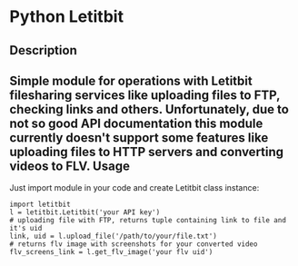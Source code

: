 Python Letitbit
====================================================
Description
----------------------------------------------------
Simple module for operations with Letitbit filesharing services like uploading files to FTP, checking links and others.
Unfortunately, due to not so good API documentation this module currently doesn't support some features like uploading files to HTTP servers and converting videos to FLV.
Usage
----------------------------------------------------
Just import module in your code and create Letitbit class instance:

    import letitbit
    l = letitbit.Letitbit('your API key')
    # uploading file with FTP, returns tuple containing link to file and it's uid
    link, uid = l.upload_file('/path/to/your/file.txt')
    # returns flv image with screenshots for your converted video
    flv_screens_link = l.get_flv_image('your flv uid')


